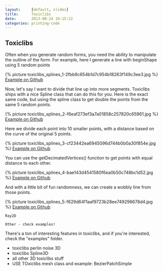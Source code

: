 ```yaml
---
layout:     [default, slides]
title:      Toxiclibs
date:       2013-08-24 19:15:22
categories: printing-code
---
```


Toxiclibs
---------

Often when you generate random forms, you need the ability to manipulate the outline of the form. For example, here I generate a line with beginShape using 5 random points

{% picture toxiclibs_splines_1-2fbb9c654b1d7c954b18263f149c3ee3.jpg %}
[Example on Github](https://github.com/runemadsen/printing-code/tree/master/randomization/toxiclibs_splines)

Now, let's say I want to divide that line up into more segments. Toxiclibs ships with a nice Spline class that can do this for you. Here is the exact same code, but using the spline class to get double the points from the same 5 random points.

{% picture toxiclibs_splines_2-f6eaf273ef3a7a01858c257820c65961.jpg %}
[Example on Github](https://github.com/runemadsen/printing-code/tree/master/randomization/toxiclibs_splines)

Here we divide each point into 10 smaller points, with a distance based on the curve of the original 5 points.

{% picture toxiclibs_splines_3-cf23442ea6945096d744b0b0a30f854e.jpg %}
[Example on Github](https://github.com/runemadsen/printing-code/tree/master/randomization/toxiclibs_splines)

You can use the getDecimatedVertices() function to get points with equal distance to each other.

{% picture toxiclibs_splines_4-bae143d4541580f6ea0b50c748bc1d52.jpg %}
[Example on Github](https://github.com/runemadsen/printing-code/tree/master/randomization/toxiclibs_splines)

And with a little bit of fun randomness, we can create a wobbly line from those points.

{% picture toxiclibs_splines_5-f629d64f1aaf9723b28ee749296678d4.jpg %}
[Example on Github](https://github.com/runemadsen/printing-code/tree/master/randomization/toxiclibs_splines)

	Ray2D

	Other - check examples!

There's a ton of interesting features in toxiclibs, and if you're interested, check the "examples" folder.

* toxiclibs perlin noise 3D
* toxiclibs Spline3D
* all other 3D toxiclibs stuff
* USE TOxiclibs mesh class and example: BezierPatchSimple